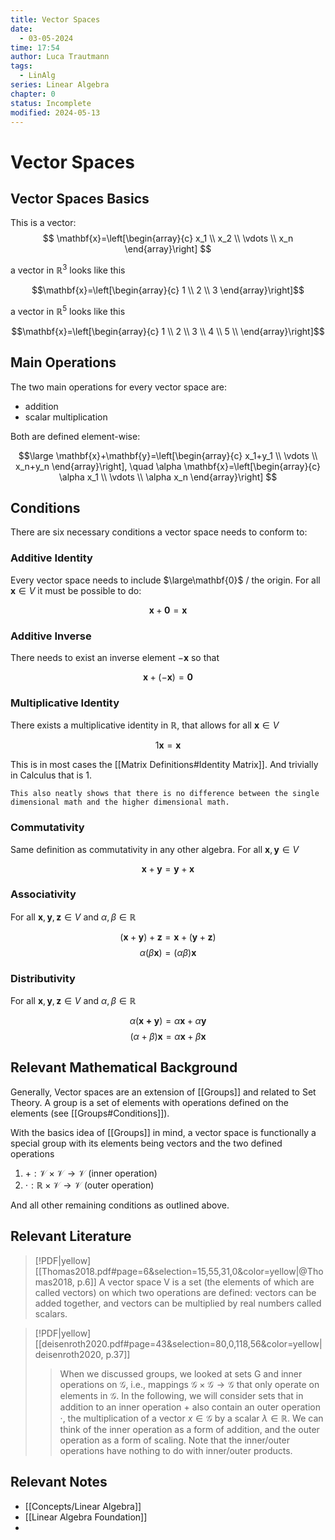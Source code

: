```yaml
---
title: Vector Spaces
date:
  - 03-05-2024
time: 17:54
author: Luca Trautmann
tags:
  - LinAlg
series: Linear Algebra
chapter: 0
status: Incomplete
modified: 2024-05-13
---
```

# Vector Spaces
## Vector Spaces Basics
This is a vector:
$$
\mathbf{x}=\left[\begin{array}{c}
x_1 \\
x_2 \\
\vdots \\
x_n 
\end{array}\right]
$$

a vector in $\mathbb{R}^3$ looks like this

$$\mathbf{x}=\left[\begin{array}{c}
1 \\
2 \\
3
\end{array}\right]$$

a vector in $\mathbb{R}^5$ looks like this

$$\mathbf{x}=\left[\begin{array}{c}
1 \\
2 \\
3 \\  
4 \\
5 \\
\end{array}\right]$$

## Main Operations
The two main operations for every vector space are:

- addition
- scalar multiplication

Both are defined element-wise:

$$\large
\mathbf{x}+\mathbf{y}=\left[\begin{array}{c}
x_1+y_1 \\
\vdots \\
x_n+y_n
\end{array}\right], \quad \alpha \mathbf{x}=\left[\begin{array}{c}
\alpha x_1 \\
\vdots \\
\alpha x_n
\end{array}\right]
$$

## Conditions
There are six necessary conditions a vector space needs to conform to:

### Additive Identity
Every vector space needs to include $\large\mathbf{0}$ / the origin. For all $\mathbf{x}\in V$ it must be possible to do: 

$$\mathbf{x}+\mathbf{0}=\mathbf{x}$$


### Additive Inverse
There needs to exist an inverse element $-\mathbf{x}$ so that 

$$
\mathbf{x} + (-\mathbf{x})=\mathbf{0}
$$

### Multiplicative Identity
There exists a multiplicative identity in $\mathbb{R}$, that allows for all $\mathbf{x} \in V$

$$
1\mathbf{x} = \mathbf{x}
$$

This is in most cases the [[Matrix Definitions#Identity Matrix]]. And trivially in Calculus that is 1. 

`This also neatly shows that there is no difference between the single dimensional math and the higher dimensional math.`

### Commutativity
Same definition as commutativity in any other algebra.
For all $\mathbf{x}, \mathbf{y} \in V$

$$
\mathbf{x}+\mathbf{y}=\mathbf{y}+\mathbf{x}
$$


### Associativity
For all $\mathbf{x}, \mathbf{y}, \mathbf{z} \in V$ and $\alpha, \beta \in \mathbb{R}$ 

$$
(\mathbf{x}+\mathbf{y})+\mathbf{z}=\mathbf{x}+(\mathbf{y}+\mathbf{z})
$$
$$
\alpha(\beta \mathbf{x})=(\alpha \beta) \mathbf{x}
$$


### Distributivity
For all $\mathbf{x}, \mathbf{y}, \mathbf{z} \in V$ and $\alpha, \beta \in \mathbb{R}$ 

$$\alpha (\mathbf{x + \mathbf{y}})= \alpha \mathbf{x} + \alpha \mathbf{y}$$
$$
(\alpha+\beta) \mathbf{x}=\alpha \mathbf{x}+\beta \mathbf{x}
$$



## Relevant Mathematical Background 
Generally, Vector spaces are an extension of [[Groups]] and related to Set Theory. A group is a set of elements with operations defined on the elements (see [[Groups#Conditions]]).  

With the basics idea of [[Groups]] in mind, a vector space is functionally a special group with its elements being vectors and the two defined operations

1)  $+: \mathcal{V} \times \mathcal{V} \rightarrow \mathcal{V}$ (inner operation)
2)  $\cdot: \mathbb{R} \times \mathcal{V} \rightarrow \mathcal{V}$ (outer operation)

And all other remaining conditions as outlined above. 


## Relevant Literature

> [!PDF|yellow] [[Thomas2018.pdf#page=6&selection=15,55,31,0&color=yellow|@Thomas2018, p.6]]
> A vector space V is a set (the elements of which are called vectors) on which two operations are defined: vectors can be added together, and vectors can be multiplied by real numbers called scalars.

> [!PDF|yellow] [[deisenroth2020.pdf#page=43&selection=80,0,118,56&color=yellow|deisenroth2020, p.37]]
> > When we discussed groups, we looked at sets G and inner operations on $\mathcal{G}$, i.e., mappings $\mathcal{G} × \mathcal{G} → \mathcal{G}$ that only operate on elements in $\mathcal{G}$. In the following, we will consider sets that in addition to an inner operation $+$ also contain an outer operation $·$, the multiplication of a vector $x \in \mathcal{G}$ by a scalar $\lambda \in \mathbb{R}$. We can think of the inner operation as a form of addition, and the outer operation as a form of scaling. Note that the inner/outer operations have nothing to do with inner/outer products.


## Relevant Notes
- [[Concepts/Linear Algebra]]
- [[Linear Algebra Foundation]]
- 